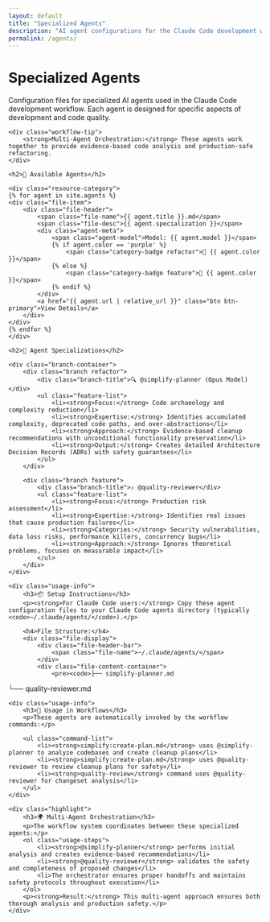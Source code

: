 ```yaml
---
layout: default
title: "Specialized Agents"
description: "AI agent configurations for the Claude Code development workflow"
permalink: /agents/
---
```


<div class="agent-page">
    <div class="agent-header">
        <h1>Specialized Agents</h1>
        <p class="agent-description">Configuration files for specialized AI agents used in the Claude Code development workflow. Each agent is designed for specific aspects of development and code quality.</p>
    </div>

    <div class="workflow-tip">
        <strong>Multi-Agent Orchestration:</strong> These agents work together to provide evidence-based code analysis and production-safe refactoring.
    </div>

    <h2>🤖 Available Agents</h2>

    <div class="resource-category">
    {% for agent in site.agents %}
    <div class="file-item">
        <div class="file-header">
            <span class="file-name">{{ agent.title }}.md</span>
            <span class="file-desc">{{ agent.specialization }}</span>
            <div class="agent-meta">
                <span class="agent-model">Model: {{ agent.model }}</span>
                {% if agent.color == 'purple' %}
                    <span class="category-badge refactor">🔮 {{ agent.color }}</span>
                {% else %}
                    <span class="category-badge feature">🔶 {{ agent.color }}</span>
                {% endif %}
            </div>
            <a href="{{ agent.url | relative_url }}" class="btn btn-primary">View Details</a>
        </div>
    </div>
    {% endfor %}
    </div>

    <h2>🎯 Agent Specializations</h2>

    <div class="branch-container">
        <div class="branch refactor">
            <div class="branch-title">🔍 @simplify-planner (Opus Model)</div>
            <ul class="feature-list">
                <li><strong>Focus:</strong> Code archaeology and complexity reduction</li>
                <li><strong>Expertise:</strong> Identifies accumulated complexity, deprecated code paths, and over-abstractions</li>
                <li><strong>Approach:</strong> Evidence-based cleanup recommendations with unconditional functionality preservation</li>
                <li><strong>Output:</strong> Creates detailed Architecture Decision Records (ADRs) with safety guarantees</li>
            </ul>
        </div>
        
        <div class="branch feature">
            <div class="branch-title">⚠️ @quality-reviewer</div>
            <ul class="feature-list">
                <li><strong>Focus:</strong> Production risk assessment</li>
                <li><strong>Expertise:</strong> Identifies real issues that cause production failures</li>
                <li><strong>Categories:</strong> Security vulnerabilities, data loss risks, performance killers, concurrency bugs</li>
                <li><strong>Approach:</strong> Ignores theoretical problems, focuses on measurable impact</li>
            </ul>
        </div>
    </div>

    <div class="usage-info">
        <h3>📦 Setup Instructions</h3>
        <p><strong>For Claude Code users:</strong> Copy these agent configuration files to your Claude Code agents directory (typically <code>~/.claude/agents/</code>).</p>
        
        <h4>File Structure:</h4>
        <div class="file-display">
            <div class="file-header-bar">
                <span class="file-name">~/.claude/agents/</span>
            </div>
            <div class="file-content-container">
                <pre><code>├── simplify-planner.md
└── quality-reviewer.md</code></pre>
            </div>
        </div>
    </div>

    <div class="usage-info">
        <h3>🚀 Usage in Workflows</h3>
        <p>These agents are automatically invoked by the workflow commands:</p>
        
        <ul class="command-list">
            <li><strong>simplify:create-plan.md</strong> uses @simplify-planner to analyze codebases and create cleanup plans</li>
            <li><strong>simplify:create-plan.md</strong> uses @quality-reviewer to review cleanup plans for safety</li>
            <li><strong>quality-review</strong> command uses @quality-reviewer for changeset analysis</li>
        </ul>
    </div>

    <div class="highlight">
        <h3>🌍 Multi-Agent Orchestration</h3>
        <p>The workflow system coordinates between these specialized agents:</p>
        <ol class="usage-steps">
            <li><strong>@simplify-planner</strong> performs initial analysis and creates evidence-based recommendations</li>
            <li><strong>@quality-reviewer</strong> validates the safety and completeness of proposed changes</li>
            <li>The orchestrator ensures proper handoffs and maintains safety protocols throughout execution</li>
        </ol>
        <p><strong>Result:</strong> This multi-agent approach ensures both thorough analysis and production safety.</p>
    </div>

</div>